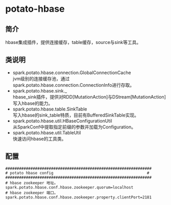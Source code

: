 # potato-hbase  
## 简介  
hbase集成插件，提供连接缓存，table缓存，source与sink等工具。  

## 类说明  
* spark.potato.hbase.connection.GlobalConnectionCache  
jvm级别的连接缓存池，通过spark.potato.hbase.connection.ConnectionInfo进行存取。  
* spark.potato.hbase.sink._  
hbase_sink插件，提供对RDD[MutationAction]与DStream[MutationAction]写入hbase的能力。  
* spark.potato.hbase.table.SinkTable  
写入hbase的sink_table特质，目前有BufferedSinkTable实现。  
* spark.potato.hbase.util.HBaseConfigurationUtil  
从SparkConf中提取指定前缀的参数并加载为Configuration。  
* spark.potato.hbase.util.TableUtil  
快速访问hbase的工具类。  

## 配置
```properties
################################################################
# potato hbase config                                         #
################################################################
# hbase zookeeper 地址。
spark.potato.hbase.conf.hbase.zookeeper.quorum=localhost
# hbase zookeeper 端口。
spark.potato.hbase.conf.hbase.zookeeper.property.clientPort=2181
```  
